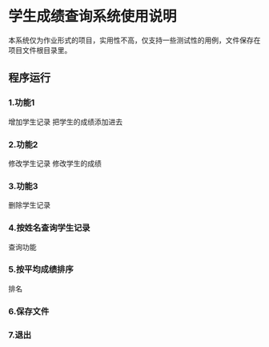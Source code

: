 # 学生成绩查询系统使用说明
本系统仅为作业形式的项目，实用性不高，仅支持一些测试性的用例，文件保存在项目文件根目录里。
## 程序运行 
### 1.功能1
增加学生记录
把学生的成绩添加进去
### 2.功能2
修改学生记录
修改学生的成绩
### 3.功能3
删除学生记录
### 4.按姓名查询学生记录
查询功能
### 5.按平均成绩排序
排名
### 6.保存文件
### 7.退出
